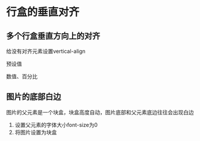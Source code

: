 # 行盒的垂直对齐

## 多个行盒垂直方向上的对齐

给没有对齐元素设置vertical-align

预设值

数值、百分比

## 图片的底部白边

图片的父元素是一个块盒，块盒高度自动，图片底部和父元素底边往往会出现白边

1. 设置父元素的字体大小font-size为0
2. 将图片设置为块盒

